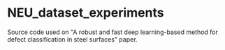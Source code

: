 # NEU_dataset_experiments
Source code used on "A robust and fast deep learning-based method for defect classification in steel surfaces" paper.
